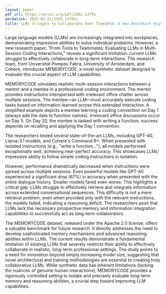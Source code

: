 ```yaml
---
layout: paper
pdf_url: https://arxiv.org/pdf/2502.13791
permalink: 2025-02-21/2502.13791/
title: LLMs Struggle to Collaborate Over Time&#58; A New Benchmark Highlights Limitations
---
```




Large language models (LLMs) are increasingly integrated into workplaces, demonstrating impressive abilities to solve individual problems. However, a new research paper, "From Tools to Teammates: Evaluating LLMs in Multi-Session Coding Interactions," reveals a significant limitation: current LLMs struggle to effectively collaborate in long-term interactions.  The research team, from Universitat Pompeu Fabra, University of Amsterdam, and Cohere, introduces MEMORYCODE, a novel synthetic dataset designed to evaluate this crucial aspect of LLM capabilities.

MEMORYCODE simulates realistic multi-session interactions between a mentor and a mentee in a professional coding environment.  The mentor provides instructions interspersed with irrelevant office chatter across multiple sessions.  The mentee—an LLM—must accurately execute coding tasks based on information learned across this extended interaction. A simplified example depicts a mentee learning a coding convention on Day 1 (always add the date to function names).  Irrelevant office discussions occur on Day 5. On Day 20, the mentee is tasked with writing a function; success depends on recalling and applying the Day 1 convention.

The researchers tested several state-of-the-art LLMs, including GPT-40, Llama-3.1 models, and Cohere's Command R+.  When presented with isolated instructions (e.g., "write a function..."), all models performed exceptionally well, achieving near-perfect accuracy.  This showcases LLMs’ impressive ability to follow simple coding instructions in isolation.

However, performance dramatically decreased when instructions were spread across multiple sessions.  Even powerful models like GPT-40 experienced a significant drop (67%) in accuracy when presented with the entire dialogue history.  Smaller models fared even worse. This highlights a critical gap: LLMs struggle to effectively retrieve and integrate information across extended conversational sequences. This difficulty is not a mere retrieval problem; even when provided only with the relevant instructions, the models failed, indicating a reasoning deficit.  The researchers posit that LLMs lack the necessary prospective memory and information integration capabilities to successfully act as long-term collaborators.


The MEMORYCODE dataset, released under the Apache 2.0 license, offers a valuable benchmark for future research. It directly addresses the need to develop sophisticated memory mechanisms and advanced reasoning abilities within LLMs.  The current results demonstrate a fundamental limitation of existing LLMs that severely restricts their ability to effectively collaborate in realistic, long-term professional settings. The study points to a need for innovation beyond simply increasing model size, suggesting that novel architectural and training methodologies are essential to creating truly collaborative LLMs. While synthetic data has inherent limitations (lacking the nuances of genuine human interactions),  MEMORYCODE provides a rigorously controlled setting to isolate and precisely evaluate long-term memory and reasoning abilities, a crucial step toward improving LLM capabilities.